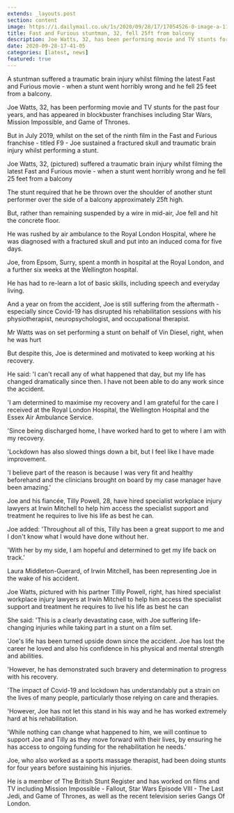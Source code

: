 ```yaml
---
extends: _layouts.post
section: content
image: https://i.dailymail.co.uk/1s/2020/09/28/17/17054526-0-image-a-11_1601310741438.jpg 
title: Fast and Furious stuntman, 32, fell 25ft from balcony 
description: Joe Watts, 32, has been performing movie and TV stunts for the past four years, and has appeared in blockbuster franchises including Star Wars, Mission Impossible, and Game of Thrones. 
date: 2020-09-28-17-41-05 
categories: [latest, news] 
featured: true 
--- 
```

A stuntman suffered a traumatic brain injury whilst filming the latest Fast and Furious movie - when a stunt went horribly wrong and he fell 25 feet from a balcony.

Joe Watts, 32, has been performing movie and TV stunts for the past four years, and has appeared in blockbuster franchises including Star Wars, Mission Impossible, and Game of Thrones.

But in July 2019, whilst on the set of the ninth film in the Fast and Furious franchise - titled F9 - Joe sustained a fractured skull and traumatic brain injury whilst performing a stunt.

Joe Watts, 32, (pictured) suffered a traumatic brain injury whilst filming the latest Fast and Furious movie - when a stunt went horribly wrong and he fell 25 feet from a balcony

The stunt required that he be thrown over the shoulder of another stunt performer over the side of a balcony approximately 25ft high.

But, rather than remaining suspended by a wire in mid-air, Joe fell and hit the concrete floor.

He was rushed by air ambulance to the Royal London Hospital, where he was diagnosed with a fractured skull and put into an induced coma for five days.

Joe, from Epsom, Surry, spent a month in hospital at the Royal London, and a further six weeks at the Wellington hospital.

He has had to re-learn a lot of basic skills, including speech and everyday living.

And a year on from the accident, Joe is still suffering from the aftermath - especially since Covid-19 has disrupted his rehabilitation sessions with his physiotherapist, neuropsychologist, and occupational therapist.

Mr Watts was on set performing a stunt on behalf of Vin Diesel, right, when he was hurt

But despite this, Joe is determined and motivated to keep working at his recovery.

He said: 'I can't recall any of what happened that day, but my life has changed dramatically since then. I have not been able to do any work since the accident.

'I am determined to maximise my recovery and I am grateful for the care I received at the Royal London Hospital, the Wellington Hospital and the Essex Air Ambulance Service.

'Since being discharged home, I have worked hard to get to where I am with my recovery.

'Lockdown has also slowed things down a bit, but I feel like I have made improvement.

'I believe part of the reason is because I was very fit and healthy beforehand and the clinicians brought on board by my case manager have been amazing.'

Joe and his fiancée, Tilly Powell, 28, have hired specialist workplace injury lawyers at Irwin Mitchell to help him access the specialist support and treatment he requires to live his life as best he can.

Joe added: 'Throughout all of this, Tilly has been a great support to me and I don't know what I would have done without her.

'With her by my side, I am hopeful and determined to get my life back on track.'

Laura Middleton-Guerard, of Irwin Mitchell, has been representing Joe in the wake of his accident.

Joe Watts, pictured with his partner Tillly Powell, right, has hired specialist workplace injury lawyers at Irwin Mitchell to help him access the specialist support and treatment he requires to live his life as best he can

She said: 'This is a clearly devastating case, with Joe suffering life-changing injuries while taking part in a stunt on a film set.

'Joe's life has been turned upside down since the accident. Joe has lost the career he loved and also his confidence in his physical and mental strength and abilities.

'However, he has demonstrated such bravery and determination to progress with his recovery.

'The impact of Covid-19 and lockdown has understandably put a strain on the lives of many people, particularly those relying on care and therapies.

'However, Joe has not let this stand in his way and he has worked extremely hard at his rehabilitation.

'While nothing can change what happened to him, we will continue to support Joe and Tilly as they move forward with their lives, by ensuring he has access to ongoing funding for the rehabilitation he needs.'

Joe, who also worked as a sports massage therapist, had been doing stunts for four years before sustaining his injuries.

He is a member of The British Stunt Register and has worked on films and TV including Mission Impossible - Fallout, Star Wars Episode VIII - The Last Jedi, and Game of Thrones, as well as the recent television series Gangs Of London.

